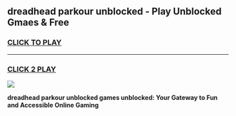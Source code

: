 
## dreadhead parkour unblocked - Play Unblocked Gmaes & Free
<h3>
<a href="https://news.freeplayer.one?title=dreadhead_parkour_unblocked&ref=23F">CLICK TO PLAY</a></h3>
<hr>

<h3>
<a href="https://news.freeplayer.one?title=dreadhead_parkour_unblocked&ref=23F">CLICK 2 PLAY</a>
  
</h3>

<a href="https://news.freeplayer.one?title=dreadhead_parkour_unblocked&ref=23F/"><img src="https://clearcache.store/games.png"></a>


**dreadhead parkour unblocked games unblocked: Your Gateway to Fun and Accessible Online Gaming**
